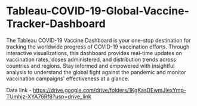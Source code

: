 # Tableau-COVID-19-Global-Vaccine-Tracker-Dashboard
The Tableau COVID-19 Vaccine Dashboard is your one-stop destination for tracking the worldwide progress of COVID-19 vaccination efforts. Through interactive visualizations, this dashboard provides real-time updates on vaccination rates, doses administered, and distribution trends across countries and regions. Stay informed and empowered with insightful analysis to understand the global fight against the pandemic and monitor vaccination campaigns' effectiveness at a glance.

Data link - https://drive.google.com/drive/folders/1KgKasDEwmJIexYmp-TUmhjz-XYA76Rf8?usp=drive_link
